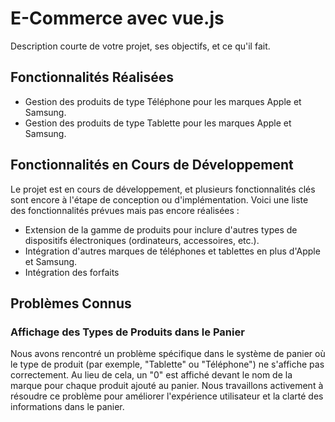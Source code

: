 # E-Commerce avec vue.js

Description courte de votre projet, ses objectifs, et ce qu'il fait.

## Fonctionnalités Réalisées

- Gestion des produits de type Téléphone pour les marques Apple et Samsung.
- Gestion des produits de type Tablette pour les marques Apple et Samsung.

## Fonctionnalités en Cours de Développement

Le projet est en cours de développement, et plusieurs fonctionnalités clés sont encore à l'étape de conception ou d'implémentation. Voici une liste des fonctionnalités prévues mais pas encore réalisées :

- Extension de la gamme de produits pour inclure d'autres types de dispositifs électroniques (ordinateurs, accessoires, etc.).
- Intégration d'autres marques de téléphones et tablettes en plus d'Apple et Samsung.
- Intégration des forfaits

## Problèmes Connus

### Affichage des Types de Produits dans le Panier

Nous avons rencontré un problème spécifique dans le système de panier où le type de produit (par exemple, "Tablette" ou "Téléphone") ne s'affiche pas correctement. Au lieu de cela, un "0" est affiché devant le nom de la marque pour chaque produit ajouté au panier. Nous travaillons activement à résoudre ce problème pour améliorer l'expérience utilisateur et la clarté des informations dans le panier.

